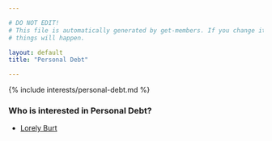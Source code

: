 ```yaml
---

# DO NOT EDIT!
# This file is automatically generated by get-members. If you change it, bad
# things will happen.

layout: default
title: "Personal Debt"

---
```


{% include interests/personal-debt.md %}

### Who is interested in Personal Debt?


* [Lorely Burt](../members/lorely-burt.html)

